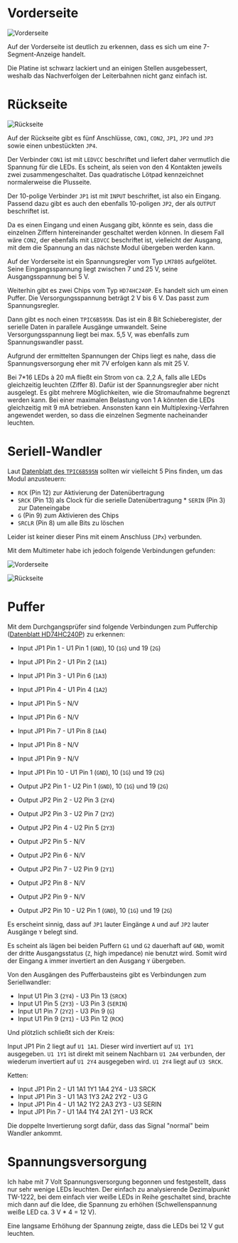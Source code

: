 Vorderseite
===

![Vorderseite](Vorderseite.jpg)

Auf der Vorderseite ist deutlich zu erkennen, dass es sich um eine 7-Segment-Anzeige handelt.

Die Platine ist schwarz lackiert und an einigen Stellen ausgebessert, weshalb das Nachverfolgen der Leiterbahnen nicht ganz einfach ist.

Rückseite
===

![Rückseite](Rueckseite.jpg)

Auf der Rückseite gibt es fünf Anschlüsse, `CON1`, `CON2`, `JP1`, `JP2` und `JP3` sowie einen unbestückten `JP4`.

Der Verbinder `CON1` ist mit `LEDVCC` beschriftet und liefert daher vermutlich die Spannung für die LEDs. Es scheint, als seien von den 4 Kontakten jeweils zwei zusammengeschaltet. Das quadratische Lötpad kennzeichnet normalerweise die Plusseite.

Der 10-polige Verbinder `JP1` ist mit `INPUT` beschriftet, ist also ein Eingang. Passend dazu gibt es auch den ebenfalls 10-poligen `JP2`, der als `OUTPUT` beschriftet ist.

Da es einen Eingang und einen Ausgang gibt, könnte es sein, dass die einzelnen Ziffern hintereinander geschaltet werden können. In diesem Fall wäre `CON2`, der ebenfalls mit `LEDVCC` beschriftet ist, vielleicht der Ausgang, mit dem die Spannung an das nächste Modul übergeben werden kann.

Auf der Vorderseite ist ein Spannungsregler vom Typ `LM7805` aufgelötet. Seine Eingangsspannung liegt zwischen 7 und 25 V, seine Ausgangsspannung bei 5 V.

Weiterhin gibt es zwei Chips vom Typ `HD74HC240P`. Es handelt sich um einen Puffer. Die Versorgungsspannung beträgt 2 V bis 6 V. Das passt zum Spannungsregler.

Dann gibt es noch einen `TPIC6B595N`. Das ist ein 8 Bit Schieberegister, der serielle Daten in parallele Ausgänge umwandelt. Seine Versorgungsspannung liegt bei max. 5,5 V, was ebenfalls zum Spannungswandler passt.

Aufgrund der ermittelten Spannungen der Chips liegt es nahe, dass die Spannungsversorgung eher mit 7V erfolgen kann als mit 25 V.

Bei 7*16 LEDs à 20 mA fließt ein Strom von ca. 2,2 A, falls alle LEDs gleichzeitig leuchten (Ziffer 8). Dafür ist der Spannungsregler aber nicht ausgelegt. Es gibt mehrere Möglichkeiten, wie die Stromaufnahme begrenzt werden kann. Bei einer maximalen Belastung von 1 A könnten die LEDs gleichzeitig mit 9 mA betrieben. Ansonsten kann ein Multiplexing-Verfahren angewendet werden, so dass die einzelnen Segmente nacheinander leuchten.

Seriell-Wandler
===

Laut [Datenblatt  des `TPIC6B595N`](tpic6b595.pdf) sollten wir vielleicht 5 Pins finden, um das Modul anzusteuern:

* `RCK` (Pin 12) zur Aktivierung der Datenübertragung
* `SRCK` (Pin 13) als Clock für die serielle Datenübertragung * `SERIN` (Pin 3) zur Dateneingabe
* `G` (Pin 9) zum Aktivieren des Chips
* `SRCLR` (Pin 8) um alle Bits zu löschen

Leider ist keiner dieser Pins mit einem Anschluss (`JPx`) verbunden.

Mit dem Multimeter habe ich jedoch folgende Verbindungen gefunden:

![Vorderseite](Seriell-Wandler%20V.jpg)

![Rückseite](Seriell-Wandler%20R.jpg)

Puffer
===

Mit dem Durchgangsprüfer sind folgende Verbindungen zum Pufferchip ([Datenblatt HD74HC240P](hd74hc240p.pdf)) zu erkennen:

- Input JP1 Pin 1 - U1 Pin 1 (`GND`), 10 (`1G`) und 19 (`2G`)
- Input JP1 Pin 2 - U1 Pin 2 (`1A1`)
- Input JP1 Pin 3 - U1 Pin 6 (`1A3`)
- Input JP1 Pin 4 - U1 Pin 4 (`1A2`)
- Input JP1 Pin 5 - N/V
- Input JP1 Pin 6 - N/V
- Input JP1 Pin 7 - U1 Pin 8 (`1A4`)
- Input JP1 Pin 8 - N/V
- Input JP1 Pin 9 - N/V
- Input JP1 Pin 10 - U1 Pin 1 (`GND`), 10 (`1G`) und 19 (`2G`)


- Output JP2 Pin 1 - U2 Pin 1 (`GND`), 10 (`1G`) und 19 (`2G`)
- Output JP2 Pin 2 - U2 Pin 3 (`2Y4`)
- Output JP2 Pin 3 - U2 Pin 7 (`2Y2`)
- Output JP2 Pin 4 - U2 Pin 5 (`2Y3`)
- Output JP2 Pin 5 - N/V
- Output JP2 Pin 6 - N/V
- Output JP2 Pin 7 - U2 Pin 9 (`2Y1`)
- Output JP2 Pin 8 - N/V
- Output JP2 Pin 9 - N/V
- Output JP2 Pin 10 - U2 Pin 1 (`GND`), 10 (`1G`) und 19 (`2G`)

Es erscheint sinnig, dass auf `JP1` lauter Eingänge `A` und auf `JP2` lauter Ausgänge `Y` belegt sind.

Es scheint als lägen bei beiden Puffern `G1` und `G2` dauerhaft auf `GND`, womit der dritte Ausgangsstatus (`Z`, high impedance) nie benutzt wird. Somit wird der Eingang `A` immer invertiert an den Ausgang `Y` übergeben.

Von den Ausgängen des Pufferbausteins gibt es Verbindungen zum Seriellwandler:

* Input U1 Pin 3 (`2Y4`) - U3 Pin 13 (`SRCK`)
* Input U1 Pin 5 (`2Y3`) - U3 Pin 3 (`SERIN`)
* Input U1 Pin 7 (`2Y2`) - U3 Pin 9 (`G`)
* Input U1 Pin 9 (`2Y1`) - U3 Pin 12 (`RCK`)

Und plötzlich schließt sich der Kreis:

Input JP1 Pin 2 liegt auf `U1 1A1`. Dieser wird invertiert auf `U1 1Y1` ausgegeben. `U1 1Y1` ist direkt mit seinem Nachbarn `U1 2A4` verbunden, der wiederum invertiert auf `U1 2Y4` ausgegeben wird. `U1 2Y4` liegt auf `U3 SRCK`.

Ketten:

* Input JP1 Pin 2 - U1 1A1 1Y1 1A4 2Y4 - U3 SRCK
* Input JP1 Pin 3 - U1 1A3 1Y3 2A2 2Y2 - U3 G
* Input JP1 Pin 4 - U1 1A2 1Y2 2A3 2Y3 - U3 SERIN
* Input JP1 Pin 7 - U1 1A4 1Y4 2A1 2Y1 - U3 RCK

Die doppelte Invertierung sorgt dafür, dass das Signal "normal" beim Wandler ankommt.

Spannungsversorgung
===

Ich habe mit 7 Volt Spannungsversorgung begonnen und festgestellt, dass nur sehr wenige LEDs leuchten. Der einfach zu analysierende Dezimalpunkt TW-1222, bei dem einfach vier weiße LEDs in Reihe geschaltet sind, brachte mich dann auf die Idee, die Spannung zu erhöhen (Schwellenspannung weiße LED ca. 3 V * 4 = 12 V).

Eine langsame Erhöhung der Spannung zeigte, dass die LEDs bei 12 V gut leuchten.

